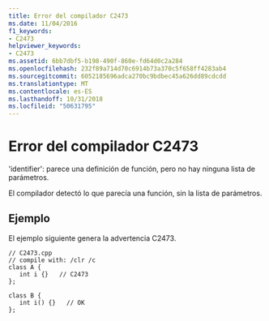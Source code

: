 ```yaml
---
title: Error del compilador C2473
ms.date: 11/04/2016
f1_keywords:
- C2473
helpviewer_keywords:
- C2473
ms.assetid: 6bb7dbf5-b198-490f-860e-fd64d0c2a284
ms.openlocfilehash: 232f89a714d70c6914b73a370c5f658ff4283ab4
ms.sourcegitcommit: 6052185696adca270bc9bdbec45a626dd89cdcdd
ms.translationtype: MT
ms.contentlocale: es-ES
ms.lasthandoff: 10/31/2018
ms.locfileid: "50631795"
---
```

# <a name="compiler-error-c2473"></a>Error del compilador C2473

'identifier': parece una definición de función, pero no hay ninguna lista de parámetros.

El compilador detectó lo que parecía una función, sin la lista de parámetros.

## <a name="example"></a>Ejemplo

El ejemplo siguiente genera la advertencia C2473.

```
// C2473.cpp
// compile with: /clr /c
class A {
   int i {}   // C2473
};

class B {
   int i() {}   // OK
};
```